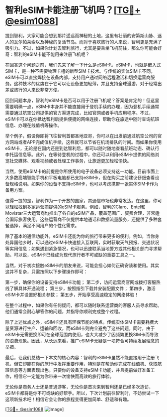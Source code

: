 # 智利eSIM卡能注册飞机吗？[[TG💪+ @esim1088](https://t.me/s/esim1088)]

提到智利，大家可能会想到那片遥远而神秘的土地，这里有壮丽的安第斯山脉、迷人的瓦尔帕莱索以及神秘的复活节岛。而对于喜欢旅行的人来说，智利更是充满了吸引力。不过，如果你计划去智利旅行，尤其是要乘坐飞机前往，那么你可能会好奇：智利的eSIM卡能不能用来注册飞机呢？

在回答这个问题之前，我们先来了解一下什么是eSIM卡。eSIM卡，也就是嵌入式SIM卡，是一种不需要物理卡槽的新型SIM卡技术。与传统的实体SIM卡不同，eSIM卡可以直接焊接在设备内部，支持用户通过网络远程激活和切换运营商服务。这种技术的优势在于它可以让设备更加轻薄，并且支持全球漫游，对于经常出差或旅行的人来说非常方便。

回到问题本身，智利的eSIM卡是否可以用于注册飞机呢？答案是肯定的！但这里需要明确一点，eSIM卡本身并不能直接用于登机手续的办理，因为登机手续通常需要通过航空公司提供的官方渠道完成，比如官网或者手机应用程序。不过，eSIM卡可以在你抵达智利后提供便捷的网络连接，帮助你在旅途中随时查询航班信息、办理在线值机等操作。

举个例子，假设你即将飞往智利首都圣地亚哥，你可以在出发前通过航空公司的官方网站或者APP完成值机手续，这样就可以节省在机场排队的时间。而如果你使用eSIM卡，无论是在国内还是到达智利后，都可以随时随地查看航班动态、确认行李托运信息等。此外，在等待登机的过程中，你还可以利用eSIM卡提供的网络浏览社交媒体、观看视频或者处理工作事务，让旅途更加轻松愉快。

当然，使用eSIM卡的前提是你所使用的电子设备必须支持这一功能。目前市面上大多数高端智能手机和平板电脑都已支持eSIM卡，但在购买之前建议仔细查看设备规格说明。如果你的设备不支持eSIM卡，也可以考虑携带一张实体SIM卡作为备用方案。

值得一提的是，智利作为一个开放的国家，其通信市场也非常发达。在这里，你可以轻松找到多家运营商提供的eSIM卡服务。例如，智利的Claro、Entel和Movistar三大运营商均推出了各自的eSIM产品，覆盖范围广、资费合理，非常适合国际旅客使用。这些运营商不仅提供本地通话和数据流量服务，还提供了多种套餐选择，满足不同用户的个性化需求。

除了基本的通信功能外，eSIM卡还能为你的旅行带来更多的便利。例如，当你身处异国他乡时，可以通过eSIM卡快速接入互联网，实时获取天气预报、交通状况等实用信息；如果遇到紧急情况，也可以迅速联系当地警方或其他相关部门寻求帮助。可以说，eSIM卡已经成为现代旅行者不可或缺的重要工具之一。

当然，对于初次接触eSIM卡的朋友来说，可能会担心如何正确安装和使用。其实这并不复杂，只需按照以下步骤操作即可：

第一步，确保你的设备支持eSIM卡功能；
第二步，访问运营商官网或拨打客服热线了解具体开通流程；
第三步，按照指引下载并安装配置文件；
第四步，激活eSIM卡并设置好相关参数；
第五步，开始享受高速稳定的网络体验！

在整个过程中，如果你有任何疑问，都可以随时联系运营商的客服人员寻求帮助。他们通常会耐心解答你的问题，并指导你顺利完成整个过程。

除了上述优点之外，eSIM卡还具有环保节能的特点。传统实体SIM卡需要耗费大量资源进行生产、运输和回收，而eSIM卡则完全避免了这些问题。同时，由于eSIM卡无需更换即可在全球范围内使用，也大大减少了因频繁更换SIM卡而导致的浪费现象。因此，从长远来看，推广eSIM卡无疑是一项符合可持续发展理念的举措。

最后，让我们总结一下本文的核心内容：智利的eSIM卡虽然不能直接用于注册飞机，但它却能在你的旅行中发挥重要作用，特别是在帮助你完成在线值机、获取航班信息等方面表现出色。只要你的设备支持eSIM卡功能，并且提前做好准备工作，相信它一定能为你带来一次愉快而高效的旅行体验。

无论你是商务人士还是普通游客，无论你是首次来到智利还是已经多次造访，eSIM卡都将是你不可或缺的好帮手。所以，下次计划前往智利时，不妨尝试一下这项新技术吧！相信它会让你的旅程变得更加简单、舒适和有趣。

[[TG💪+ @esim1088](https://t.me/s/esim1088) ![Image](https://i.postimg.cc/4NQfJmqS/Snipaste-2025-05-13-00-14-12.png)]